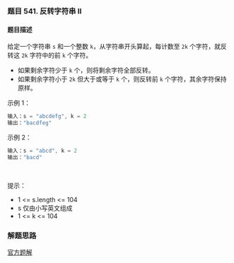 ### 题目 541. 反转字符串 II
#### 题目描述
给定一个字符串 `s` 和一个整数 `k`，从字符串开头算起，每计数至 `2k` 个字符，就反转这 `2k` 字符中的前 `k` 个字符。

- 如果剩余字符少于 `k` 个，则将剩余字符全部反转。
- 如果剩余字符小于 `2k` 但大于或等于 `k` 个，则反转前 `k` 个字符，其余字符保持原样。
 

示例 1：

```js
输入：s = "abcdefg", k = 2
输出："bacdfeg"
```
示例 2：

```js
输入：s = "abcd", k = 2
输出："bacd"
```
 

提示：

- 1 <= s.length <= 104
- s 仅由小写英文组成
- 1 <= k <= 104

### 解题思路
[官方题解](https://leetcode-cn.com/problems/reverse-string-ii/solution/fan-zhuan-zi-fu-chuan-ii-by-leetcode-sol-ua7s/)